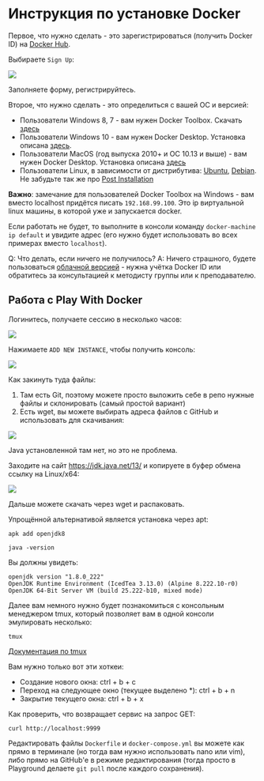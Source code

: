 # Инструкция по установке Docker

Первое, что нужно сделать - это зарегистрироваться (получить Docker ID) на [Docker Hub](https://hub.docker.com/).

Выбираете `Sign Up`:

![](pic/signup.png)

Заполняете форму, регистрируйтесь.

Второе, что нужно сделать - это определиться с вашей ОС и версией:
* Пользователи Windows 8, 7 - вам нужен Docker Toolbox. Скачать [здесь](https://github.com/docker/toolbox/releases)
* Пользователи Windows 10 - вам нужен Docker Desktop. Установка описана [здесь](https://docs.docker.com/docker-for-windows/install/).
* Пользователи MacOS (год выпуска 2010+ и ОС 10.13 и выше) - вам нужен Docker Desktop. Установка описана [здесь](https://docs.docker.com/docker-for-mac/install/)
* Пользователи Linux, в зависимости от дистрибутива: [Ubuntu](https://docs.docker.com/install/linux/docker-ce/ubuntu/), [Debian](https://docs.docker.com/install/linux/docker-ce/debian/). Не забудьте так же про [Post Installation](https://docs.docker.com/install/linux/linux-postinstall/)

**Важно**: замечание для пользователей Docker Toolbox на Windows - вам вместо localhost придётся писать `192.168.99.100`. Это ip виртуальной linux машины, в которой уже и запускается docker.

Если работать не будет, то выполните в консоли команду `docker-machine ip default` и увидите адрес (его нужно будет использовать во всех примерах вместо `localhost`).

Q: Что делать, если ничего не получилось?
A: Ничего страшного, будете пользоваться [облачной версией](https://labs.play-with-docker.com/) - нужна учётка Docker ID или обратитесь за консультацией к методисту группы или к преподавателю.

## Работа с Play With Docker

Логинитесь, получаете сессию в несколько часов:

![](pic/play.png)

Нажимаете `ADD NEW INSTANCE`, чтобы получить консоль:

![](pic/console.png)

Как закинуть туда файлы:
1. Там есть Git, поэтому можете просто выложить себе в репо нужные файлы и склонировать (самый простой вариант)
2. Есть wget, вы можете выбирать адреса файлов с GitHub и использовать для скачивания:

![](pic/wget.png)

Java установленной там нет, но это не проблема.

Заходите на сайт https://jdk.java.net/13/ и копируете в буфер обмена ссылку на Linux/x64:

![](pic/jdk.png)

Дальше можете скачать через wget и распаковать.

Упрощённой альтернативой является установка через apt:
```
apk add openjdk8

java -version
```

Вы должны увидеть:
```
openjdk version "1.8.0_222"
OpenJDK Runtime Environment (IcedTea 3.13.0) (Alpine 8.222.10-r0)
OpenJDK 64-Bit Server VM (build 25.222-b10, mixed mode)
```

Далее вам немного нужно будет познакомиться с консольным менеджером tmux, который позволяет вам в одной консоли эмулировать несколько:
```
tmux
```

[Документация по tmux](http://xgu.ru/wiki/tmux)

Вам нужно только вот эти хоткеи:
* Создание нового окна: ctrl + b + c
* Переход на следующее окно (текущее выделено *): ctrl + b + n
* Закрытие текущего окна: ctrl + b + x

Как проверить, что возвращает сервис на запрос GET:
```
curl http://localhost:9999
```

Редактировать файлы `Dockerfile` и `docker-compose.yml` вы можете как прямо в терминале (но тогда вам нужно использовать nano или vim), либо прямо на GitHub'е в режиме редактирования (тогда просто в Playground делаете `git pull` после каждого сохранения).
